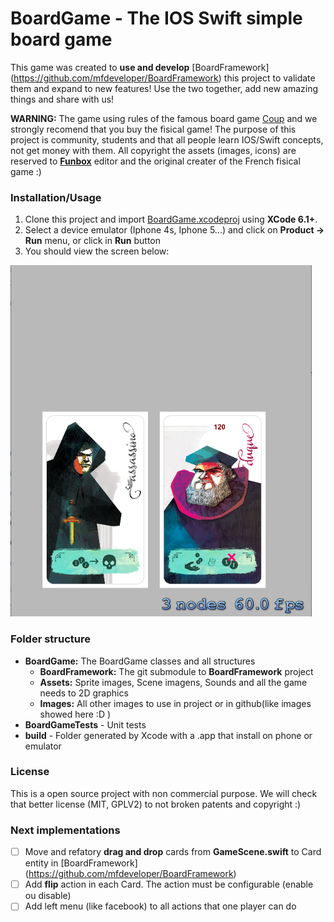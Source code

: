 # BoardGame - The IOS Swift simple board game

This game was created to **use and develop** [BoardFramework] (https://github.com/mfdeveloper/BoardFramework) 
this project to validate them and expand to new features! Use the two together, add new amazing things and share with us!

**WARNING:** The game using rules of the famous board game [Coup](http://funboxjogos.com/loja/jogos/coup) and we strongly recomend 
that you buy the fisical game! The purpose of this project is community, students and that all people learn IOS/Swift concepts, not get money with them. All
copyright the assets (images, icons) are reserved to **[Funbox](http://funboxjogos.com)** editor and the original creater of the French fisical game :)


### Installation/Usage

1. Clone this project and import [BoardGame.xcodeproj](https://github.com/mfdeveloper/BoardGame/tree/master/BoardGame.xcodeproj) using **XCode 6.1+**.
2. Select a device emulator (Iphone 4s, Iphone 5...) and click on **Product -> Run** menu, or click in **Run** button
3. You should view the screen below:

![First Screen](BoardGame/Images/board-first-screen.png)

### Folder structure

 - **BoardGame:** The BoardGame classes and all structures
      - **BoardFramework:** The git submodule to **BoardFramework** project
      - **Assets:** Sprite images, Scene imagens, Sounds and all the game needs to 2D graphics
      - **Images:** All other images to use in project or in github(like images showed here :D )
 - **BoardGameTests** - Unit tests
 - **build** - Folder generated by Xcode with a .app that install on phone or emulator

### License

This is a open source project with non commercial purpose. We will check that better license (MIT, GPLV2) to
not broken patents and copyright :)

### Next implementations

- [ ] Move and refatory **drag and drop** cards from **GameScene.swift** to Card entity in [BoardFramework] (https://github.com/mfdeveloper/BoardFramework) 
- [ ] Add **flip** action in each Card. The action must be configurable (enable ou disable)
- [ ] Add left menu (like facebook) to all actions that one player can do
